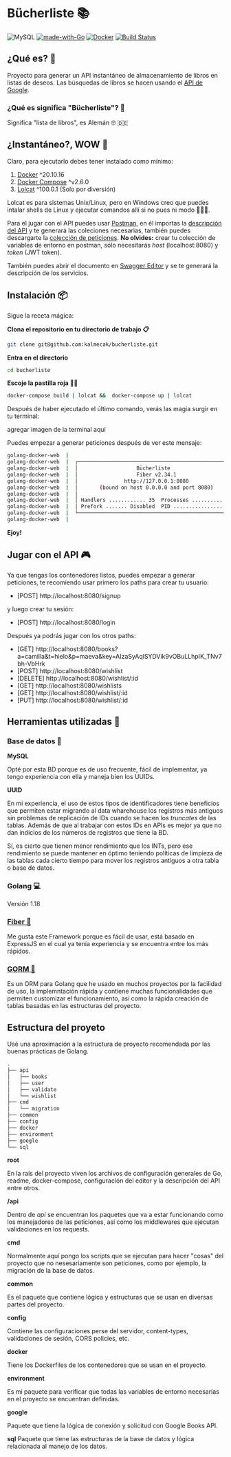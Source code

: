 # Bücherliste  📚
![MySQL](https://img.shields.io/badge/mysql-%2300f.svg?style=for-the-badge&logo=mysql&logoColor=white)
[![made-with-Go](https://img.shields.io/badge/Made%20with-Go-1f425f.svg)](https://go.dev/)
[![Docker](https://badgen.net/badge/icon/docker?icon=docker&label)](https://https://docker.com/)
[![Build Status](https://travis-ci.com/alichtman/shallow-backup.svg?branch=master)](https://travis-ci.com/alichtman/shallow-backup)


## ¿Qué es? 🤔

Proyecto para generar un API instantáneo de almacenamiento de libros en listas de deseos. Las búsquedas de libros se hacen usando el [API de Google](https://developers.google.com/books).

### ¿Qué es significa "Bücherliste"? 🤨

Significa "lista de libros", es Alemán 🤓 🇩🇪



## ¿Instantáneo?, WOW 🤯

Claro, para ejecutarlo debes tener instalado como mínimo:

1. [Docker](https://docs.docker.com/desktop/#download-and-install) ^20.10.16
2. [Docker Compose](https://docs.docker.com/compose/install/) ^v2.6.0
3. [Lolcat](https://github.com/busyloop/lolcat/) ^100.0.1 (Solo por diversión)

Lolcat es para sistemas Unix/Linux, pero en Windows creo que puedes intalar shells de Linux y ejecutar comandos allí si no pues ni modo 🤷🏽‍♂️.

Para el jugar con el API puedes usar [Postman](https://www.postman.com/downloads/), en él importas la [descripción del API](https://github.com/kalmecak/bucherliste/blob/main/apidescription.yml) y te generará las coleciones necesarias, también puedes descargarte la [colección de peticiones](https://www.getpostman.com/collections/612f64002e25dc9b64a9).
**No olvides:** crear tu colección de variables de entorno en postman, sólo necesitarás _host_ (localhost:8080) y _token_ (JWT token).

También puedes abrir el documento en [Swagger Editor](https://editor.swagger.io/) y se te generará la descripción de los servicios.

## Instalación 📦

Sigue la receta mágica:

**Clona el repositorio en tu directorio de trabajo 📋**
```bash
git clone git@github.com:kalmecak/bucherliste.git
```
**Entra en el directorio**
```bash
cd bucherliste
```
**Escoje la pastilla roja 💊✨**
```bash
docker-compose build | lolcat &&  docker-compose up | lolcat
```
Después de haber ejecutado el último comando, verás las magia surgir en tu terminal:

agregar imagen de la terminal aquí

Puedes empezar a generar peticiones después de ver este mensaje:
```bash
golang-docker-web  |
golang-docker-web  |  ┌───────────────────────────────────────────────────┐
golang-docker-web  |  │                   Bücherliste                     │
golang-docker-web  |  │                   Fiber v2.34.1                   │
golang-docker-web  |  │               http://127.0.0.1:8080               │
golang-docker-web  |  │       (bound on host 0.0.0.0 and port 8080)       │
golang-docker-web  |  │                                                   │
golang-docker-web  |  │ Handlers ............ 35  Processes ........... 1 │
golang-docker-web  |  │ Prefork ....... Disabled  PID ................. 1 │
golang-docker-web  |  └───────────────────────────────────────────────────┘
golang-docker-web  |

````

**Ejoy!**

## Jugar con el API 🎮

Ya que tengas los contenedores listos, puedes empezar a generar peticiones, te recomiendo usar primero los paths
para crear tu usuario:

* [POST]  http://localhost:8080/signup

y luego crear tu sesión:

* [POST]  http://localhost:8080/login

Después ya podrás jugar con los otros paths:

* [GET]  http://localhost:8080/books?a=camilla&t=hielo&p=maeva&key=AIzaSyAqlSYDVik9vOBuLLhpIK_TNv7bh-VbHrk
* [POST]  http://localhost:8080/wishlist
* [DELETE]  http://localhost:8080/wishlist/:id
* [GET]  http://localhost:8080/wishlists
* [GET]  http://localhost:8080/wishlist/:id
* [PUT]  http://localhost:8080/wishlist/:id


## Herramientas utilizadas 🔧

### Base de datos 💾

**MySQL**

Opté por esta BD porque es de uso frecuente, fácil de implementar, ya tengo experiencia con ella y maneja bien los UUIDs.

**UUID**

En mi experiencia, el uso de estos tipos de identificadores tiene beneficios que permiten estar migrando al data wharehouse los registros más antiguos sin problemas
de replicación de IDs cuando se hacen los _truncates_ de las tablas. Además de que al trabajar con estos IDs en APIs es mejor ya que no dan indicios de los números de registros que tiene la BD.

Sí, es cierto que tienen menor rendimiento que los INTs, pero ese rendimiento se puede mantener en óptimo teniendo políticas de limpieza de las tablas cada cierto tiempo para mover los registros antiguos a otra tabla o base de datos.

### Golang 💻
Versión 1.18

### [Fiber 🔌](https://docs.gofiber.io/)

Me gusta este Framework porque es fácil de usar, está basado en ExpressJS en el cual
ya tenía experiencia y se encuentra entre los más rápidos.

### [GORM 💾](https://docs.gofiber.io/)

Es un ORM para Golang que he usado en muchos proyectos por la facilidad de uso, la implemntación rápida y contiene muchas funcionalidades que permiten customizar el funcionamiento, así como la rápida creación de tablas basadas en las estructuras del
proyecto.


## Estructura del proyeto

Usé una aproximación a la estructura de proyecto recomendada por las buenas prácticas de Golang.

```bash
.
├── api
│   ├── books
│   ├── user
│   ├── validate
│   └── wishlist
├── cmd
│   └── migration
├── common
├── config
├── docker
├── environment
├── google
└── sql
```

**root**

En la raís del proyecto viven los archivos de configuración generales de Go, readme, docker-compose, configuración del editor y la descripción del API entre otros.

**/api**

Dentro de _api_ se encuentran los paquetes que va a estar funcionando como los manejadores de las peticiones, así como los middlewares que ejecutan validaciones en los requests.

**cmd**

Normalmente aquí pongo los scripts que se ejecutan para hacer "cosas" del proyecto que no nesesariamente son peticiones, como por ejemplo, la migración de la base de datos.

**common**

Es el paquete que contiene lógica y estructuras que se usan en diversas partes del proyecto.

**config**

Contiene las configuraciones perse del servidor, content-types, validaciones de sesión, CORS policies, etc.

**docker**

Tiene los Dockerfiles de los contenedores que se usan en el proyecto.

**environment**

Es mi paquete para verificar que todas las variables de entorno necesarias en el proyecto se encuentran definidas.

**google**

Paquete que tiene la lógica de conexión y solicitud con Google Books API.

**sql**
Paquete que tiene las estructuras de la base de datos y lógica relacionada al manejo de los datos.
